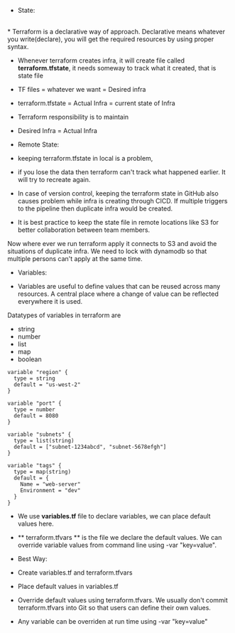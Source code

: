 * State:
<br>
* Terraform is a declarative way of approach. Declarative means whatever you write(declare), you will get the required resources by using proper syntax.

* Whenever terraform creates infra, it will create file called **terraform.tfstate**, it needs someway to track what it created, that is state file

* TF files = whatever we want = Desired infra <br />
* terraform.tfstate = Actual Infra = current state of Infra

* Terraform responsibility is to maintain

* Desired Infra = Actual Infra



* Remote State:

* keeping terraform.tfstate in local is a problem, 

* if you lose the data then terraform can't track what happened earlier. It will try to recreate again.

* In case of version control, keeping the terraform state in GitHub also causes problem while infra is creating through CICD. If multiple triggers to the pipeline then duplicate infra would be created.

* It is best practice to keep the state file in remote locations like S3 for better collaboration between team members.

Now where ever we run terraform apply it connects to S3 and avoid the situations of duplicate infra. We need to lock with dynamodb so that multiple persons can't apply at the same time.


* Variables:

* Variables are useful to define values that can be reused across many resources. A central place where a change of value can be reflected everywhere it is used.

Datatypes of variables in terraform are
* string
* number
* list
* map
* boolean

```
variable "region" {
  type = string
  default = "us-west-2"
}

variable "port" {
  type = number
  default = 8080
}

variable "subnets" {
  type = list(string)
  default = ["subnet-1234abcd", "subnet-5678efgh"]
}

variable "tags" {
  type = map(string)
  default = {
    Name = "web-server"
    Environment = "dev"
  }
}
```


* We use **variables.tf** file to declare variables, we can place default values here. 
* ** terraform.tfvars ** is the file we declare the default values. We can override variable values from command line using -var "key=value".


* Best Way:
* Create variables.tf and terraform.tfvars
* Place default values in variables.tf
* Override default values using terraform.tfvars. We usually don't commit terraform.tfvars into Git so that 
users can define their own values.
* Any variable can be overriden at run time using -var "key=value"
